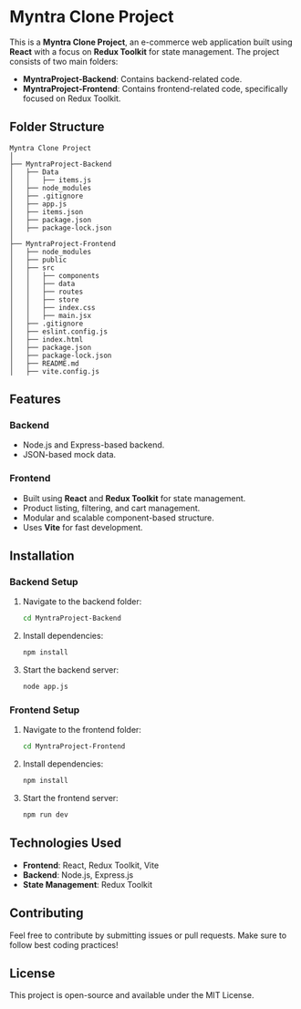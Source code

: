 # Myntra Clone Project

This is a **Myntra Clone Project**, an e-commerce web application built using **React** with a focus on **Redux Toolkit** for state management. The project consists of two main folders:

- **MyntraProject-Backend**: Contains backend-related code.
- **MyntraProject-Frontend**: Contains frontend-related code, specifically focused on Redux Toolkit.

## Folder Structure

```
Myntra Clone Project
│
├── MyntraProject-Backend
│   ├── Data
│   │   ├── items.js
│   ├── node_modules
│   ├── .gitignore
│   ├── app.js
│   ├── items.json
│   ├── package.json
│   ├── package-lock.json
│
├── MyntraProject-Frontend
│   ├── node_modules
│   ├── public
│   ├── src
│   │   ├── components
│   │   ├── data
│   │   ├── routes
│   │   ├── store
│   │   ├── index.css
│   │   ├── main.jsx
│   ├── .gitignore
│   ├── eslint.config.js
│   ├── index.html
│   ├── package.json
│   ├── package-lock.json
│   ├── README.md
│   ├── vite.config.js
```

## Features

### Backend
- Node.js and Express-based backend.
- JSON-based mock data.

### Frontend
- Built using **React** and **Redux Toolkit** for state management.
- Product listing, filtering, and cart management.
- Modular and scalable component-based structure.
- Uses **Vite** for fast development.

## Installation

### Backend Setup
1. Navigate to the backend folder:
   ```sh
   cd MyntraProject-Backend
   ```
2. Install dependencies:
   ```sh
   npm install
   ```
3. Start the backend server:
   ```sh
   node app.js
   ```

### Frontend Setup
1. Navigate to the frontend folder:
   ```sh
   cd MyntraProject-Frontend
   ```
2. Install dependencies:
   ```sh
   npm install
   ```
3. Start the frontend server:
   ```sh
   npm run dev
   ```

## Technologies Used
- **Frontend**: React, Redux Toolkit, Vite
- **Backend**: Node.js, Express.js
- **State Management**: Redux Toolkit

## Contributing
Feel free to contribute by submitting issues or pull requests. Make sure to follow best coding practices!

## License
This project is open-source and available under the MIT License.
